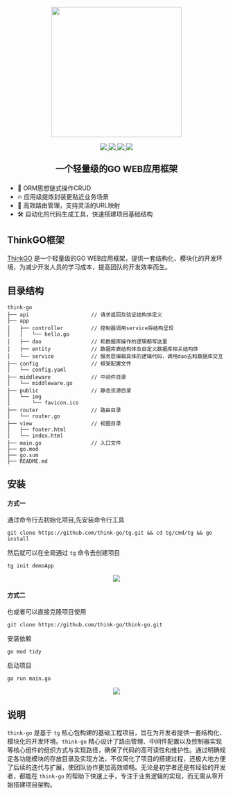 <p align="center">
  <img width="300px" src="https://www.think-ts.cn/icon.png">
</p>

<p align="center">
  <a href="https://www.think-go.com.cn">
    <img src="https://img.shields.io/github/release/think-go/tg.svg?style=flat-square">
  </a>
  <a href="https://www.think-go.com.cn">
    <img src="https://pkg.go.dev/badge/github.com/think-go/tg?status.svg">
  </a>
  <a href="https://www.think-go.com.cn">
    <img src="https://codecov.io/gh/think-go/tg/branch/master/graph/badge.svg"/>
  </a>
  <a href="https://www.think-go.com.cn">
    <img src="https://img.shields.io/badge/%E4%BD%9C%E8%80%85-zhangyu-7AD6FD.svg"/>
  </a>
  <br>
</p>

<p align="center" style="font-weight:bold;font-size:20px;padding-top:5px;">一个轻量级的GO WEB应用框架</p>

- 💪 ORM思想链式操作CRUD
- 🔥 应用级提炼封装更贴近业务场景
- 🚀 高效路由管理，支持灵活的URL映射
- 🛠️ 自动化的代码生成工具，快速搭建项目基础结构

## ThinkGO框架

[ThinkGO](https://www.think-go.com.cn) 是一个轻量级的GO WEB应用框架，提供一套结构化、模块化的开发环境，为减少开发人员的学习成本，提高团队的开发效率而生。

## 目录结构

```
think-go
├── api                    // 请求返回及验证结构体定义
├── app
│   ├── controller         // 控制器调用service将结构呈现
│   │   └── hello.go
│   ├── dao                // 和数据库操作的逻辑都写这里
│   ├── entity             // 数据库表结构体及自定义数据库相关结构体
│   └── service            // 服务层编辑具体的逻辑代码，调用dao去和数据库交互
├── config                 // 框架配置文件
│   └── config.yaml
├── middleware             // 中间件目录
│   └── middleware.go
├── public                 // 静态资源目录
│   └── img
│       └── favicon.ico
├── router                 // 路由目录
│   └── router.go
├── view                   // 视图目录
│   ├── footer.html
│   └── index.html
├── main.go                // 入口文件
├── go.mod
├── go.sum
├── README.md
```

## 安装

#### 方式一

通过命令行去初始化项目,先安装命令行工具

```
git clone https://github.com/think-go/tg.git && cd tg/cmd/tg && go install
```

然后就可以在全局通过 ``tg`` 命令去创建项目

```
tg init demoApp
```

<p align="center">
  <img src="https://think-go.com.cn/tg.png">
</p>

#### 方式二

也或者可以直接克隆项目使用

```
git clone https://github.com/think-go/think-go.git
```

安装依赖

```
go mod tidy
```

启动项目

```
go run main.go
```

<p align="center">
  <img src="https://think-go.com.cn/think-go.png">
</p>


## 说明

``think-go`` 是基于 ``tg`` 核心包构建的基础工程项目，旨在为开发者提供一套结构化、模块化的开发环境。``think-go`` 精心设计了路由管理、中间件配置以及控制器实现等核心组件的组织方式与实现路径，确保了代码的高可读性和维护性。通过明确规定各功能模块的存放目录及实现方法，不仅简化了项目的搭建过程，还极大地方便了后续的迭代与扩展，使团队协作更加高效顺畅。无论是初学者还是有经验的开发者，都能在 ``think-go`` 的帮助下快速上手，专注于业务逻辑的实现，而无需从零开始搭建项目架构。
